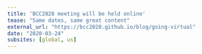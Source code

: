 ```yaml
---
title: 'BCC2020 meeting will be held online'
tease: "Same dates, same great content"
external_url: "https://bcc2020.github.io/blog/going-virtual"
date: "2020-03-24"
subsites: [global, us]
---
```

